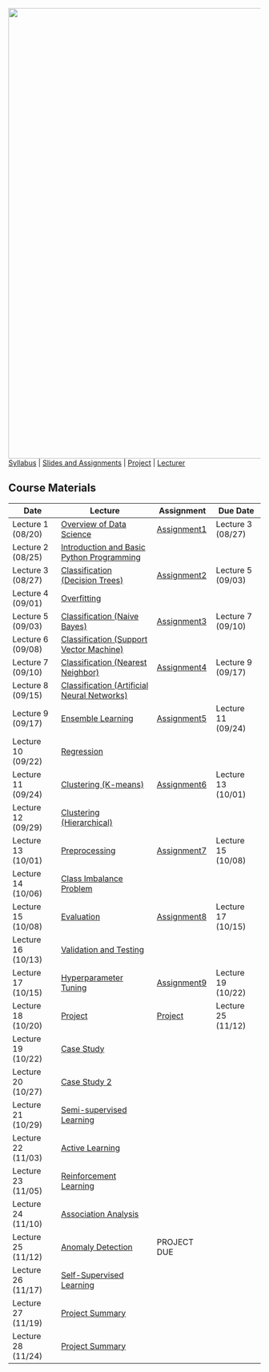 [<img width=900 src="https://github.com/hil-se/fds/blob/master/img/title.png?raw=yes">](https://github.com/hil-se/fds/blob/master/README.md)   
[Syllabus](https://github.com/hil-se/fds/blob/master/README.md) |
[Slides and Assignments](https://github.com/hil-se/fds/blob/master/assignments/README.md) |
[Project](https://github.com/hil-se/fds/blob/master/assignments/project.md) |
[Lecturer](http://azhe825.github.io) 

## Course Materials
| Date | Lecture | Assignment | Due Date | 
|------|-------|------------|----------|
| Lecture 1 (08/20)| [Overview of Data Science](https://docs.google.com/presentation/d/1dmw__r18lqC0m9f3g4BmrRNNL_lBQeoQ1zFRtCfj3HY/edit?usp=sharing)     | [Assignment1](https://github.com/hil-se/fds/blob/master/assignments/assignment1.md)  | Lecture 3 (08/27)        |
| Lecture 2 (08/25) | [Introduction and Basic Python Programming](https://docs.google.com/presentation/d/1etj8YzgdnxD3tpYzRlynIZDCcfzAZbJUVB51UGaHkJQ/edit?usp=sharing)     |           |         |
| Lecture 3 (08/27) | [Classification (Decision Trees)](https://docs.google.com/presentation/d/14clmZ2QLNvlAc8S8rIO6nifu8iBH2kPP88QfMi3B54Q/edit?usp=sharing)     | [Assignment2](https://github.com/hil-se/fds/blob/master/assignments/assignment2.md)  | Lecture 5 (09/03)        |
| Lecture 4 (09/01) |  [Overfitting](https://docs.google.com/presentation/d/17NVV-nOF1NpR5M2Ordhbb51tyQyri-vfVi9krvi5CXc/edit?usp=sharing)   |           |         |
| Lecture 5 (09/03)|   [Classification (Naive Bayes)](https://docs.google.com/presentation/d/1tFAiKOXhGZY_3cn3B6Hhnv6IN4I3WAcRdEWHjWfKj7E/edit?usp=sharing)   | [Assignment3](https://github.com/hil-se/fds/blob/master/assignments/assignment3.md) |   Lecture 7 (09/10)  |
| Lecture 6 (09/08)|   [Classification (Support Vector Machine)](https://docs.google.com/presentation/d/1pVUS4oO4W9064SMW-4IhqguGUZgiUJTHeQ_GSbNxvqU/edit?usp=sharing)  |           |         |
| Lecture 7 (09/10)|   [Classification (Nearest Neighbor)](https://docs.google.com/presentation/d/18Ko8AwpP_IIYODpy3BneUgMslGVuP2hNc-okBrMVHmY/edit?usp=sharing)   | [Assignment4](https://github.com/hil-se/fds/blob/master/assignments/assignment4.md) |   Lecture 9 (09/17)    |
| Lecture 8 (09/15)|   [Classification (Artificial Neural Networks)](https://docs.google.com/presentation/d/12YDV1oa8XS5NkdtPtNzP4vxBnzTzaFJVT5X0d7LJsqE/edit?usp=sharing)  |           |         |
| Lecture 9 (09/17)| [Ensemble Learning](https://docs.google.com/presentation/d/1V2q1tP_1NeR5hVveB_hp5aPpVx1C3n1PD-bxv8VJzb8/edit?usp=sharing)     | [Assignment5](https://github.com/hil-se/fds/blob/master/assignments/assignment5.md) |   Lecture 11 (09/24)  |
| Lecture 10 (09/22)| [Regression](https://docs.google.com/presentation/d/1_AAhaaOI04so53R0KlxB6J45IZnTIvA8wLw8rlBNdNQ/edit?usp=sharing)     |     |            |          |
| Lecture 11 (09/24)| [Clustering (K-means)](https://docs.google.com/presentation/d/10Aps6HwM3L0_N0yv-qrsPgdJsKCAWLSh5lQl0TkKBwA/edit?usp=sharing)    |   [Assignment6](https://github.com/hil-se/fds/blob/master/assignments/assignment6.md)         |     Lecture 13 (10/01)      |
| Lecture 12 (09/29)| [Clustering (Hierarchical)](https://docs.google.com/presentation/d/1vm2Z6AMs51vY8_aIWcOKBVYdcT7V-4sKOIRYW_GOGmQ/edit?usp=sharing)    |    |           |         |
| Lecture 13 (10/01)| [Preprocessing](https://docs.google.com/presentation/d/1rx8RinmbzJxc7ptfgQJ17ou7BRYG_JFIcGmXzqq6qM8/edit?usp=sharing)     | [Assignment7](https://github.com/hil-se/fds/blob/master/assignments/assignment7.md)  | Lecture 15 (10/08)       |
| Lecture 14 (10/06)| [Class Imbalance Problem](https://docs.google.com/presentation/d/1-sOXnrwrHapYqbS4CMm7OCr8fOIxQOzbOBUFPCmrl7E/edit?usp=sharing)    |           |         |
| Lecture 15 (10/08)| [Evaluation](https://docs.google.com/presentation/d/11gk6KCGuNgdqSV8k6dHEoWRNhYYExAnF5l16pA2LuFc/edit?usp=sharing)   | [Assignment8](https://github.com/hil-se/fds/blob/master/assignments/assignment8.md)  | Lecture 17 (10/15)       |
| Lecture 16 (10/13)| [Validation and Testing](https://docs.google.com/presentation/d/1g_7KYcv4qT27j6Kd8eagK1fEhr6rUGlXnJuNxZ3KTm8/edit?usp=sharing)    |           |         |
| Lecture 17 (10/15)| [Hyperparameter Tuning](https://docs.google.com/presentation/d/1w8TVO3AwWrDeY65sDqWxJaHOUjg4tyfbfYfchxHBZH4/edit?usp=sharing)     |  [Assignment9](https://github.com/hil-se/fds/blob/master/assignments/assignment9.md)  |    Lecture 19 (10/22)   |
| Lecture 18 (10/20)| [Project](https://docs.google.com/presentation/d/1Fk6CFkC1hyh32b865yctrsSVgHUZXvJsNJklhQdyeiQ/edit?usp=sharing)     |[Project](https://github.com/hil-se/fds/blob/master/assignments/project.md) | Lecture 25 (11/12)  |
| Lecture 19 (10/22)| [Case Study](https://docs.google.com/presentation/d/1j3tY_RmdBkbZQcqGQ237Hj4lMs0xsRrN4Q6mhoVHcKo/edit?usp=sharing)      | | |
| Lecture 20 (10/27)| [Case Study 2](https://docs.google.com/presentation/d/1cLT4nOwujE6FkXiJ8CTw3eiP8SfZDUzWp20nRdVpUrs/edit?usp=sharing)   |           |         |
| Lecture 21 (10/29)| [Semi-supervised Learning](https://docs.google.com/presentation/d/19_82SE0_Essj2vbk_RUaRa3eXHlZSA2oYwb21_IbXJw/edit?usp=sharing)     |  |   |
| Lecture 22 (11/03)| [Active Learning](https://docs.google.com/presentation/d/1rJTOuDhh9qLGhww-_7P8UiafHYuEMbBpxPR2gVBrCMQ/edit?usp=sharing)    |   |         |
| Lecture 23 (11/05)| [Reinforcement Learning](https://docs.google.com/presentation/d/17V9bAffgtSUKe7cqTm3WobFMAS51d5mBIT9nwKpFNgI/edit?usp=sharing)     |  | |
| Lecture 24 (11/10)| [Association Analysis](https://docs.google.com/presentation/d/1ruSaePGSPxtE1sYTU-D5NnsY0YoM_mA0VYPmJNydJZY/edit?usp=sharing)     |           |         |
| Lecture 25 (11/12)| [Anomaly Detection](https://docs.google.com/presentation/d/14RnqD26KPFwOTTMURgBUW_n4zAYPDLq-9YsdeI3B9p0/edit?usp=sharing) | PROJECT DUE  |     |
| Lecture 26 (11/17)| [Self-Supervised Learning](https://docs.google.com/presentation/d/19_82SE0_Essj2vbk_RUaRa3eXHlZSA2oYwb21_IbXJw/edit?usp=sharing)    |           |         |
| Lecture 27 (11/19)| [Project Summary]()     |  | |
| Lecture 28 (11/24)| [Project Summary]()    | | |
